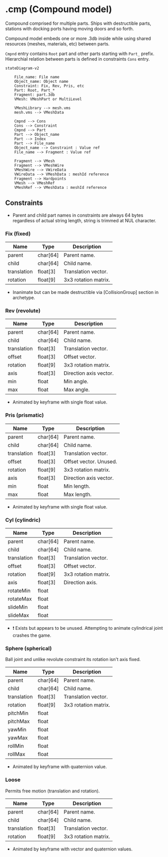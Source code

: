 # .cmp (Compound model)

Compound comprised for multiple parts. Ships with destructible parts, stations with docking ports having moving doors and so forth.

Compound model embeds one or more .3db inside while using shared resources (meshes, materials, etc) between parts.

`Cmpnd` entry contains `Root` part and other parts starting with `Part_` prefix. Hierarchial relation between parts is defined in constraints `Cons` entry.

```mermaid
stateDiagram-v2

    File_name: File name
    Object_name: Object name
    Constraint: Fix, Rev, Pris, etc
    Part: Root, Part_*
    Fragment: part.3db
    VMesh: VMeshPart or MultiLevel

    VMeshLibrary --> mesh.vms
    mesh.vms --> VMeshData

    Cmpnd --> Cons
    Cons --> Constraint
    Cmpnd --> Part
    Part --> Object_name
    Part --> Index
    Part --> File_name
    Object_name --> Constraint : Value ref
    File_name --> Fragment : Value ref

    Fragment --> VMesh
    Fragment --> VMeshWire
    VMeshWire --> VWireData
    VWireData --> VMeshData : meshId reference
    Fragment --> Hardpoints
    VMesh --> VMeshRef
    VMeshRef --> VMeshData : meshId reference
```

## Constraints

* Parent and child part names in constraints are always 64 bytes regardless of actual string length, string is trimmed at NUL character.

### Fix (fixed)

| Name        | Type     | Description          |
| ----------- | -------- | -------------------- |
| parent      | char[64] | Parent name.         |
| child       | char[64] | Child name.          |
| translation | float[3] | Translation vector.  |
| rotation    | float[9] | 3x3 rotation matrix. |

* Inanimate but can be made destructible via [CollisionGroup] section in archetype.

### Rev (revolute)

| Name        | Type     | Description            |
| ----------- | -------- | ---------------------- |
| parent      | char[64] | Parent name.           |
| child       | char[64] | Child name.            |
| translation | float[3] | Translation vector.    |
| offset      | float[3] | Offset vector.         |
| rotation    | float[9] | 3x3 rotation matrix.   |
| axis        | float[3] | Direction axis vector. |
| min         | float    | Min angle.             |
| max         | float    | Max angle.             |

* Animated by keyframe with single float value.

### Pris (prismatic)

| Name        | Type     | Description            |
| ----------- | -------- | ---------------------- |
| parent      | char[64] | Parent name.           |
| child       | char[64] | Child name.            |
| translation | float[3] | Translation vector.    |
| offset      | float[3] | Offset vector. Unused. |
| rotation    | float[9] | 3x3 rotation matrix.   |
| axis        | float[3] | Direction axis vector. |
| min         | float    | Min length.            |
| max         | float    | Max length.            |

* Animated by keyframe with single float value.

### Cyl (cylindric)

| Name        | Type     | Description          |
| ----------- | -------- | -------------------- |
| parent      | char[64] | Parent name.         |
| child       | char[64] | Child name.          |
| translation | float[3] | Translation vector.  |
| offset      | float[3] | Offset vector.       |
| rotation    | float[9] | 3x3 rotation matrix. |
| axis        | float[3] | Direction axis.      |
| rotateMin   | float    |                      |
| rotateMax   | float    |                      |
| slideMin    | float    |                      |
| slideMax    | float    |                      |

* ❗ Exists but appears to be unused. Attempting to animate cylindrical joint crashes the game.

### Sphere (spherical)

Ball joint and unlike revolute constraint its rotation isn't axis fixed.

| Name        | Type     | Description          |
| ----------- | -------- | -------------------- |
| parent      | char[64] | Parent name.         |
| child       | char[64] | Child name.          |
| translation | float[3] | Translation vector.  |
| rotation    | float[9] | 3x3 rotation matrix. |
| pitchMin    | float    |                      |
| pitchMax    | float    |                      |
| yawMin      | float    |                      |
| yawMax      | float    |                      |
| rollMin     | float    |                      |
| rollMax     | float    |                      |

* Animated by keyframe with quaternion value.

### Loose

Permits free motion (translation and rotation).

| Name        | Type     | Description          |
| ----------- | -------- | -------------------- |
| parent      | char[64] | Parent name.         |
| child       | char[64] | Child name.          |
| translation | float[3] | Translation vector.  |
| rotation    | float[9] | 3x3 rotation matrix. |

* Animated by keyframe with vector and quaternion values.